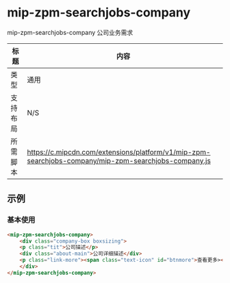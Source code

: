 # mip-zpm-searchjobs-company

mip-zpm-searchjobs-company 公司业务需求

标题|内容
----|----
类型|通用
支持布局|N/S
所需脚本|https://c.mipcdn.com/extensions/platform/v1/mip-zpm-searchjobs-company/mip-zpm-searchjobs-company.js

## 示例

### 基本使用

```html
<mip-zpm-searchjobs-company>
    <div class="company-box boxsizing">
    <p class="tit">公司描述</p>    
    <div class="about-main">公司详细描述</div>
    <p class="link-more"><span class="text-icon" id="btnmore">查看更多></span></p>
    </div>
</mip-zpm-searchjobs-company>
```